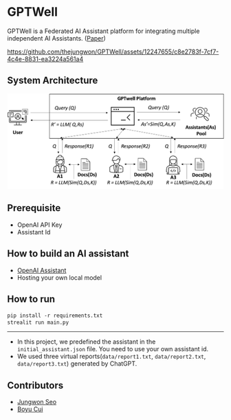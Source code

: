 # GPTWell

GPTWell is a Federated AI Assistant platform for integrating multiple independent AI Assistants. ([Paper](https://doi.org/10.3997/2214-4609.202410298))

https://github.com/thejungwon/GPTWell/assets/12247655/c8e2783f-7cf7-4c4e-8831-ea3224a561a4



## System Architecture

![system overview](./assets/system-overview.jpg)

## Prerequisite

- OpenAI API Key
- Assistant Id

## How to build an AI assistant

- [OpenAI Assistant](https://platform.openai.com/docs/assistants/overview)
- Hosting your own local model

## How to run

```
pip install -r requirements.txt
strealit run main.py
```

---

- In this project, we predefined the assistant in the `initial_assistant.json` file. You need to use your own assistant id.
- We used three virtual reports(`data/report1.txt`, `data/report2.txt`, `data/report3.txt`) generated by ChatGPT.

## Contributors

- [Jungwon Seo](https://github.com/thejungwon)
- [Boyu Cui](https://github.com/MaxwellCBY)
